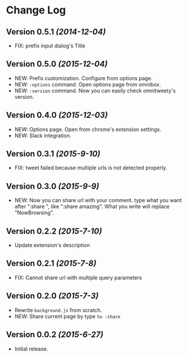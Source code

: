Change Log
===

Version 0.5.1 *(2014-12-04)*
----------------------------

- FIX: prefix input dialog's Title

Version 0.5.0 *(2015-12-04)*
----------------------------

- NEW: Prefix customization. Configure from options page.
- NEW: `:options` command. Open options page from omnibox.
- NEW: `:version` command. Now you can easily check omnitweety's version.


Version 0.4.0 *(2015-12-03)*
----------------------------

- NEW: Options page. Open from chrome's extension settings.
- NEW: Slack integration.


Version 0.3.1 *(2015-9-10)*
---------------------------

- FIX: tweet failed because multiple urls is not detected properly.


Version 0.3.0 *(2015-9-9)*
--------------------------

- NEW: Now you can share url with your comment. type what you want after ":share ", like ":share amazing".
  What you write will replace "NowBrowsing".


Version 0.2.2 *(2015-7-10)*
---------------------------

- Update extension's description

Version 0.2.1 *(2015-7-8)*
--------------------------

- FIX: Cannot share url with multiple query parameters

Version 0.2.0 *(2015-7-3)*
--------------------------

- Rewrite `background.js` from scratch.
- NEW: Share current page by type `tw :share`


Version 0.0.2 *(2015-6-27)*
---------------------------

- Initial release.

